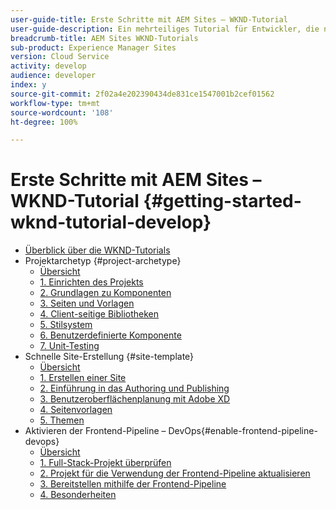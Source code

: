 ```yaml
---
user-guide-title: Erste Schritte mit AEM Sites – WKND-Tutorial
user-guide-description: Ein mehrteiliges Tutorial für Entwickler, die neu bei AEM sind. Implementieren Sie eine AEM-Website für eine fiktive Lifestyle-Marke namens WKND. Aktivieren Sie die Frontend-Pipeline, um Ihre Implementierung auf den Implementierungszyklus hin zu beschleunigen.
breadcrumb-title: AEM Sites WKND-Tutorials
sub-product: Experience Manager Sites
version: Cloud Service
activity: develop
audience: developer
index: y
source-git-commit: 2f02a4e202390434de831ce1547001b2cef01562
workflow-type: tm+mt
source-wordcount: '108'
ht-degree: 100%

---
```



# Erste Schritte mit AEM Sites – WKND-Tutorial {#getting-started-wknd-tutorial-develop}

+ [Überblick über die WKND-Tutorials](overview.md)
+ Projektarchetyp {#project-archetype}
   + [Übersicht](./project-archetype/overview.md)
   + [1. Einrichten des Projekts](./project-archetype/project-setup.md)
   + [2. Grundlagen zu Komponenten](./project-archetype/component-basics.md)
   + [3. Seiten und Vorlagen](./project-archetype/pages-templates.md)
   + [4. Client-seitige Bibliotheken](./project-archetype/client-side-libraries.md)
   + [5. Stilsystem](./project-archetype/style-system.md)
   + [6. Benutzerdefinierte Komponente](./project-archetype/custom-component.md)
   + [7. Unit-Testing](./project-archetype/unit-testing.md)
+ Schnelle Site-Erstellung {#site-template}
   + [Übersicht](./site-template/overview.md)
   + [1. Erstellen einer Site](./site-template/create-site.md)
   + [2. Einführung in das Authoring und Publishing](./site-template/author-content-publish.md)
   + [3. Benutzeroberflächenplanung mit Adobe XD](./site-template/ui-planning-adobe-xd.md)
   + [4. Seitenvorlagen](./site-template/page-templates.md)
   + [5. Themen](./site-template/theming.md)
+ Aktivieren der Frontend-Pipeline – DevOps{#enable-frontend-pipeline-devops}
   + [Übersicht](./enable-frontend-pipeline/overview.md)
   + [1. Full-Stack-Projekt überprüfen](./enable-frontend-pipeline/review-uifrontend-module.md)
   + [2. Projekt für die Verwendung der Frontend-Pipeline aktualisieren](./enable-frontend-pipeline/update-project.md)
   + [3. Bereitstellen mithilfe der Frontend-Pipeline](./enable-frontend-pipeline/create-frontend-pipeline.md)
   + [4. Besonderheiten](./enable-frontend-pipeline/considerations.md)

